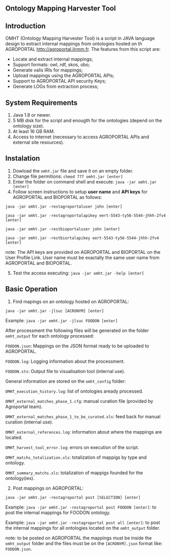 ## Ontology Mapping Harvester Tool

## Introduction

OMHT (Ontology Mapping Harvester Tool) is a script in JAVA language design to extract internal mappings from ontologies hosted on th AGROPORTAL http://agroportal.lirmm.fr. The features from this script are:
- Locate and extract internal mappings;
- Support formats: owl, rdf, skos, obo;
- Generate valis IRIs for mappings;
- Upload mappings using the AGROPORTAL APIs;
- Support to AGROPORTAL API security Keys;
- Generate LOGs from extraction process;

## System Requirements

1. Java 1.8 or newer.
2. 5 MB disk for the script and enougth for the ontologies (depend on the ontology size).
3. At least 16 GB RAM.
4. Access to internet (necessary to access AGROPORTAL APIs and external site resources).

## Instalation

1. Dowload the `omht.jar` file and save it on an empty folder.
2. Change file permitions: `chmod 777 omht.jar [enter]`
3. Enter the folder on command shell and execute: `java -jar omht.jar [enter]`
4. Follow screen instructions to setup **user name** and **API keys** for AGROPORTAL and BIOPORTAL as follows:

`java -jar omht.jar -restagroportaluser john [enter]`

`java -jar omht.jar -restagroportalapikey eert-5543-ty56-5544-jhhh-2fv4 [enter]`

`java -jar omht.jar -restbioportaluser john [enter]`

`java -jar omht.jar -restbiortalapikey eert-5543-ty56-5544-jhhh-2fv4 [enter]`

note: The API keys are provided on AGROPORTAL and BIOPORTAL on the User Profile Link. User name must be exactally the same user name from AGROPORTAL and BIOPORTAL.

5. Test the access executing: `java -jar omht.jar -help [enter]`

## Basic Operation

1. Find mapings on an ontology hosted on AGROPORTAL:

`java -jar omht.jar -jlsuc [ACRONYM] [enter]`

Example: `java -jar omht.jar -jlsuc FOODON [enter]`

After processment the following files will be generated on the folder `omht_output` for each ontology processed:

`FOODON.json`: Mappings on the JSON format ready to be uploaded to AGROPORTAL.

`FOODON.log`: Logging information about the processment.

`FOODON.sts`: Output file to visualisation tool (internal use).

General information are stored on the `omht_config` folder:

`OMHT_execution_history.log`: list of ontologies aready processed.

`OMHT_external_matches_phase_1.cfg`: manual curation file (provided by Agroportal team).

`OMHT_external_matches_phase_1_to_be_curated.xls`: feed back for manual curation (internal use).

`OMHT_external_references.log`: information about where the mappings are located.

`OMHT_harvest_tool_error.log`: errors on execution of the script.

`OMHT_matchs_totalization.xls`: totalization of mappigs by type and ontology.

`OMHT_summary_matchs.xls`: totalization of mappigs founded for the ontology(ies).

2. Post mappings on AGROPORTAL:

`java -jar omht.jar -restagroportal post [SELECTION] [enter]`

Example: `java -jar omht.jar -restagroportal post FOODON [enter]`: to post the internal mappings for FOODON ontology.

Example: `java -jar omht.jar -restagroportal post all [enter]`: to post the internal mappings for all ontologies located on the `omht_output` folder.

note: to be posted on AGROPORTAL the mappings must be inside the `omht_output` folder and the files must be on the `[ACRONYM].json` format like: `FOODON.json`.

